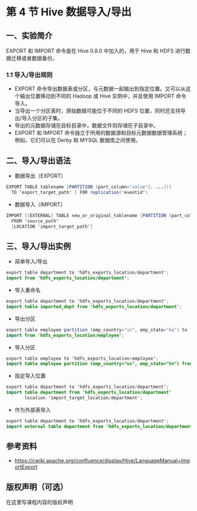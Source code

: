 # 第 4 节 Hive 数据导入/导出

## 一、实验简介

EXPORT 和 IMPORT 命令是在 Hive 0.8.0 中加入的，用于 Hive 和 HDFS 进行数据迁移或者数据备份。

### 1.1 导入/导出规则

*   EXPORT 命令导出数据表或分区，与元数据一起输出到指定位置。又可以从这个输出位置移动到不同的 Hadoop 或 Hive 实例中，并且使用 IMPORT 命令导入。
*   当导出一个分区表时，原始数据可能位于不同的 HDFS 位置，同时还支持导出/导入分区的子集。
*   导出的元数据存储在目标目录中，数据文件则存储在子目录中。
*   EXPORT 和 IMPORT 命令独立于所用的数据源和目标元数据数据管理系统；例如，它们可以在 Derby 和 MYSQL 数据库之间使用。

## 二、导入/导出语法

*   数据导出（EXPORT）

```java
EXPORT TABLE tablename [PARTITION (part_column="value"[, ...])] 
  TO 'export_target_path' [ FOR replication('eventid') 
```

*   数据导入（IMPORT）

```java
IMPORT [[EXTERNAL] TABLE new_or_original_tablename [PARTITION (part_column="value"[, ...])]] 
  FROM 'source_path'
  [LOCATION 'import_target_path'] 
```

## 三、导入/导出实例

*   简单导入/导出

```java
export table department to 'hdfs_exports_location/department';
import from 'hdfs_exports_location/department'; 
```

*   导入重命名

```java
export table department to 'hdfs_exports_location/department';
import table imported_dept from 'hdfs_exports_location/department'; 
```

*   导出分区

```java
export table employee partition (emp_country="in", emp_state="ka") to 'hdfs_exports_location/employee';
import from 'hdfs_exports_location/employee'; 
```

*   导入分区

```java
export table employee to 'hdfs_exports_location/employee';
import table employee partition (emp_country="us", emp_state="tn") from 'hdfs_exports_location 
```

*   指定导入位置

```java
export table department to 'hdfs_exports_location/department';
import table department from 'hdfs_exports_location/department' 
       location 'import_target_location/department'; 
```

*   作为外部表导入

```java
export table department to 'hdfs_exports_location/department';
import external table department from 'hdfs_exports_location/department'; 
```

## 参考资料

*   https://cwiki.apache.org/confluence/display/Hive/LanguageManual+ImportExport

## 版权声明（可选）

在这里写课程内容的版权声明